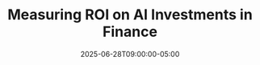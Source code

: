 ---
title: "Measuring ROI on AI Investments in Finance"
date: 2025-06-28T09:00:00-05:00
draft: false
description: "Comprehensive frameworks for tracking and measuring the return on investment from AI implementations in finance departments."
slug: "measuring-roi-ai-investments-finance"
tags: ["ROI measurement", "performance metrics", "AI effectiveness", "finance metrics", "investment returns"]
categories: ["Finance Leadership in the AI Era"]
series: ["Financial Leadership in the AI Era"]
series_order: 9
showToc: true
--- 